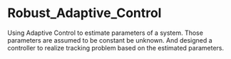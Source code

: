 # Robust_Adaptive_Control

Using Adaptive Control to estimate parameters of a system. Those parameters are assumed to be constant be unknown.
And designed a controller to realize tracking problem based on the estimated parameters.
